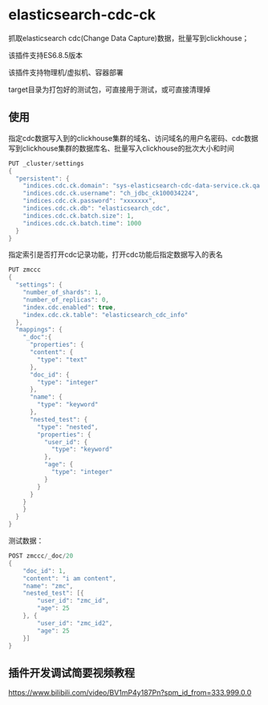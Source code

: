 # elasticsearch-cdc-ck

抓取elasticsearch cdc(Change Data Capture)数据，批量写到clickhouse；

该插件支持ES6.8.5版本

该插件支持物理机/虚拟机、容器部署

target目录为打包好的测试包，可直接用于测试，或可直接清理掉

## 使用

指定cdc数据写入到的clickhouse集群的域名、访问域名的用户名密码、cdc数据写到clickhouse集群的数据库名、批量写入clickhouse的批次大小和时间

```java
PUT _cluster/settings
{
  "persistent": {
    "indices.cdc.ck.domain": "sys-elasticsearch-cdc-data-service.ck.qa.sys.k8s.cloud.qa.nt.xxx.com",
    "indices.cdc.ck.username": "ch_jdbc_ck100034224",
    "indices.cdc.ck.password": "xxxxxxx",
    "indices.cdc.ck.db": "elasticsearch_cdc",
    "indices.cdc.ck.batch.size": 1,
    "indices.cdc.ck.batch.time": 1000
  }
}
```


指定索引是否打开cdc记录功能，打开cdc功能后指定数据写入的表名

```java
PUT zmccc
{
  "settings": {
    "number_of_shards": 1,
    "number_of_replicas": 0,
    "index.cdc.enabled": true,
    "index.cdc.ck.table": "elasticsearch_cdc_info"
  },
  "mappings": {
    "_doc":{
      "properties": {
      "content": {
        "type": "text"
      },
      "doc_id": {
        "type": "integer"
      },
      "name": {
        "type": "keyword"
      },
      "nested_test": {
        "type": "nested",
        "properties": {
          "user_id": {
            "type": "keyword"
          },
          "age": {
            "type": "integer"
          }
        }
      }
    }
    }
  }
}
```



测试数据：

```java
POST zmccc/_doc/20
{
	"doc_id": 1,
	"content": "i am content",
	"name": "zmc",
	"nested_test": [{
		"user_id": "zmc_id",
		"age": 25
	}, {
		"user_id": "zmc_id2",
		"age": 25
	}]
}
```



## 插件开发调试简要视频教程

https://www.bilibili.com/video/BV1mP4y187Pn?spm_id_from=333.999.0.0




